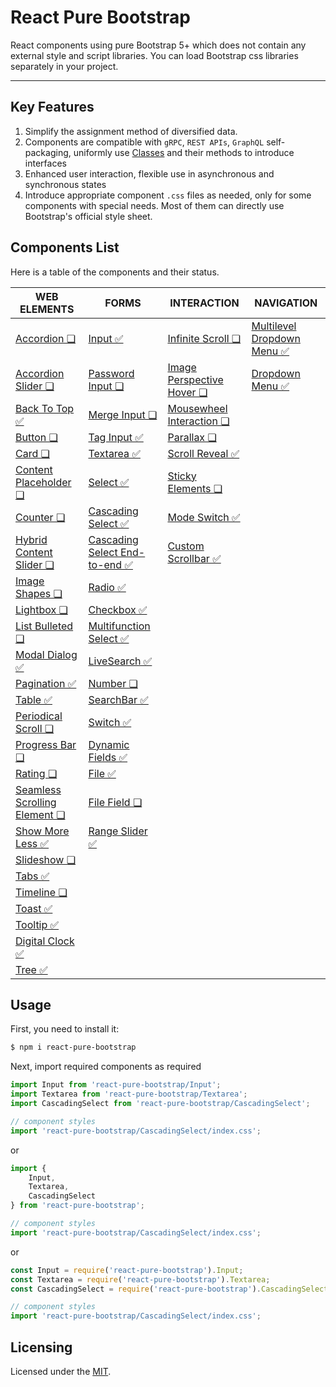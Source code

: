 # React Pure Bootstrap

React components using pure Bootstrap 5+ which does not contain any external style and script libraries. You can load Bootstrap css libraries separately in your project.


---



## Key Features

1. Simplify the assignment method of diversified data.
2. Components are compatible with `gRPC`, `REST APIs`, `GraphQL` self-packaging, uniformly use [Classes](https://developer.mozilla.org/en-US/docs/Web/JavaScript/Reference/Classes) and their methods to introduce interfaces
3. Enhanced user interaction, flexible use in asynchronous and synchronous states
4. Introduce appropriate component `.css` files as needed, only for some components with special needs. Most of them can directly use Bootstrap's official style sheet.



## Components List

Here is a table of the components and their status.


| WEB ELEMENTS | FORMS | INTERACTION | NAVIGATION |
| --- | --- | --- | --- |
| [Accordion ❏](packages/Accordion/README.md) | [Input ✅](packages/Input/README.md) | [Infinite Scroll ❏](packages/InfiniteScroll/README.md) |[Multilevel Dropdown Menu ✅](packages/MultilevelDropdownMenu/README.md)  | 
| [Accordion Slider ❏](packages/AccordionSlider/README.md) | [Password Input ❏](packages/PasswordInput/README.md) | [Image Perspective Hover ❏](packages/ImagePerspectiveHover/README.md) | [Dropdown Menu ✅](packages/DropdownMenu/README.md)  | 
| [Back To Top ✅](packages/BackToTop/README.md) | [Merge Input ❏](packages/MergeInput/README.md) | [Mousewheel Interaction ❏](packages/MousewheelInteraction/README.md) | | 
| [Button ❏](packages/Button/README.md) | [Tag Input ✅](packages/TagInput/README.md) | [Parallax ❏](packages/Parallax/README.md) |  | 
| [Card ❏](packages/Card/README.md) | [Textarea  ✅](packages/Textarea/README.md) | [Scroll Reveal ✅](packages/ScrollReveal/README.md) |  | 
| [Content Placeholder ❏](packages/ContentPlaceholder/README.md) | [Select ✅](packages/Select/README.md) | [Sticky Elements ❏](packages/StickyElements/README.md) |  |
| [Counter ❏](packages/Counter/README.md) | [Cascading Select ✅](packages/CascadingSelect/README.md) | [Mode Switch ✅](packages/ModeSwitch/README.md) |  |
| [Hybrid Content Slider ❏](packages/HybridContentSlider/README.md) | [Cascading Select End-to-end ✅](packages/CascadingSelectE2E/README.md) | [Custom Scrollbar ✅](packages/Scrollbar/README.md) |  |
| [Image Shapes ❏](packages/ImageShapes/README.md) | [Radio ✅](packages/Radio/README.md) |  |  |
| [Lightbox ❏](packages/Lightbox/README.md) | [Checkbox ✅](packages/Checkbox/README.md) |  |  |
| [List Bulleted ❏](packages/ListBulleted/README.md) | [Multifunction Select ✅](packages/MultiFuncSelect/README.md) |  |  |
| [Modal Dialog ✅](packages/ModalDialog/README.md) | [LiveSearch ✅](packages/LiveSearch/README.md) |  |  |
| [Pagination ✅](packages/Pagination/README.md) | [Number ❏](packages/Number/README.md) |  |  |
| [Table ✅](packages/Table/README.md) | [SearchBar ✅](packages/SearchBar/README.md) |  |  |
| [Periodical Scroll ❏](packages/PeriodicalScroll/README.md) | [Switch ✅](packages/Switch/README.md) |  |  |
| [Progress Bar ❏](packages/ProgressBar/README.md) | [Dynamic Fields ✅](packages/DynamicFields/README.md) |  |  |
| [Rating ❏](packages/Rating/README.md) | [File ✅](packages/File/README.md) |  |  |
| [Seamless Scrolling Element ❏](packages/SeamlessScrollingElement/README.md) | [File Field ❏](packages/FileField/README.md) |  |  |
| [Show More Less ✅](packages/ShowMoreLess/README.md) | [Range Slider ✅](packages/RangeSlider/README.md) |  |  |
| [Slideshow ❏](packages/Slideshow/README.md) |  |  |  |
| [Tabs ✅](packages/Tabs/README.md) |  |  |  |
| [Timeline ❏](packages/Timeline/README.md) |  |  |  |
| [Toast ✅](packages/Toast/README.md) |  |  |  |
| [Tooltip ✅](packages/Tooltip/README.md) |  |  |  |
| [Digital Clock ✅](packages/DigitalClock/README.md) |  |  |  |
| [Tree ✅](packages/Tree/README.md) |  |  |  |





## Usage

First, you need to install it:

```sh
$ npm i react-pure-bootstrap
```

Next, import required components as required

```js
import Input from 'react-pure-bootstrap/Input';
import Textarea from 'react-pure-bootstrap/Textarea';
import CascadingSelect from 'react-pure-bootstrap/CascadingSelect';

// component styles
import 'react-pure-bootstrap/CascadingSelect/index.css';
```

or 

```js
import { 
    Input,
    Textarea,
    CascadingSelect
} from 'react-pure-bootstrap';

// component styles
import 'react-pure-bootstrap/CascadingSelect/index.css';
```

or

```js
const Input = require('react-pure-bootstrap').Input;
const Textarea = require('react-pure-bootstrap').Textarea;
const CascadingSelect = require('react-pure-bootstrap').CascadingSelect;

// component styles
import 'react-pure-bootstrap/CascadingSelect/index.css';
```




## Licensing

Licensed under the [MIT](https://opensource.org/licenses/MIT).

